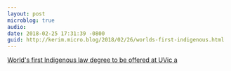 ```yaml
---
layout: post
microblog: true
audio: 
date: 2018-02-25 17:31:39 -0800
guid: http://kerim.micro.blog/2018/02/26/worlds-first-indigenous.html
---
```

[World's first Indigenous law degree to be offered at UVic a](http://www.uvic.ca/news/topics/2018+jid-indigenous-law+media-release)
